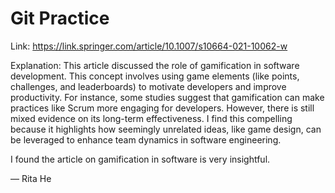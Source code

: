 # Git Practice
Link: https://link.springer.com/article/10.1007/s10664-021-10062-w

Explanation: This article discussed the role of gamification in software development. This concept involves using game elements (like points, challenges, and leaderboards) to motivate developers and improve productivity. For instance, some studies suggest that gamification can make practices like Scrum more engaging for developers. However, there is still mixed evidence on its long-term effectiveness. I find this compelling because it highlights how seemingly unrelated ideas, like game design, can be leveraged to enhance team dynamics in software engineering. 



I found the article on gamification in software is very insightful.

— Rita He
